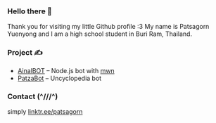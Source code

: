 ### Hello there 👋
Thank you for visiting my little Github profile :3 My name is Patsagorn Yuenyong and I am a high school student in Buri Ram, Thailand.

### Project ✍️
- [AinalBOT](https://github.com/ptsgrn/ainalbot) – Node.js bot with [mwn](https://mwn.toolforge.org)
- [PatzaBot](https://github.com/ptsgrn/patzabot) – Uncyclopedia bot

### Contact (^///^)
simply [linktr.ee/patsagorn](https://linktr.ee/patsagorn)

